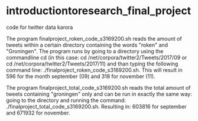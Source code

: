 # introductiontoresearch_final_project
code for twitter data karora


The program finalproject_roken_code_s3169200.sh reads the amount of tweets within a certain directory containing the words "roken" and "Groningen". The program runs by going to a directory using the commandline cd <rootmap> (in this case: cd /net/corpora/twitter2/Tweets/2017/09 or cd /net/corpora/twitter2/Tweets/2017/11) and than typing the following command line: ./finalproject_roken_code_s3169200.sh. This will result in 596 for the month september (09) and 318 for november (11).
  
The program finalproject_total_code_s3169200.sh reads the total amount of tweets containing "groningen" only and can be run in exactly the same way: going to the directory and running the command: ./finalproject_total_code_s3169200.sh. Resulting in: 603816  for september and 671932 for november.
